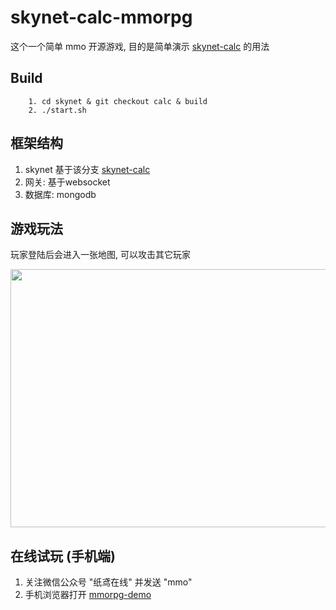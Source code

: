 # skynet-calc-mmorpg
这个一个简单 mmo 开源游戏, 目的是简单演示 [skynet-calc](https://github.com/HYbutterfly/skynet/tree/calc) 的用法


## Build
```
	1. cd skynet & git checkout calc & build
	2. ./start.sh
```

## 框架结构
1. skynet 基于该分支 [skynet-calc](https://github.com/HYbutterfly/skynet/tree/calc) 
2. 网关: 基于websocket
3. 数据库: mongodb


## 游戏玩法
玩家登陆后会进入一张地图, 可以攻击其它玩家

<img src="https://raw.githubusercontent.com/wiki/HYbutterfly/skynet-calc-mmorpg/mmo-demo.png" width="844" height="413">


## 在线试玩 (手机端)

1. 关注微信公众号 "纸鸢在线" 并发送 "mmo"
2. 手机浏览器打开 [mmorpg-demo](https://website-9gh9arvn0ad71845-1251951859.tcloudbaseapp.com/mmorpg-demo/index.html) 